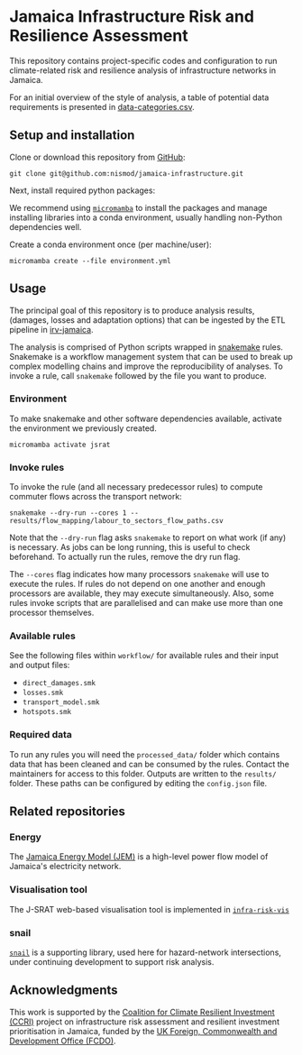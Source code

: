 # Jamaica Infrastructure Risk and Resilience Assessment

This repository contains project-specific codes and configuration to run
climate-related risk and resilience analysis of infrastructure networks in
Jamaica.

For an initial overview of the style of analysis, a table of potential data
requirements is presented in [data-categories.csv](./data-categories.csv).

## Setup and installation

Clone or download this repository from
[GitHub](https://github.com/nismod/jamaica-infrastructure):

    git clone git@github.com:nismod/jamaica-infrastructure.git

Next, install required python packages:

We recommend using [`micromamba`](https://mamba.readthedocs.io/en/latest/user_guide/micromamba.html)
to install the packages and manage installing libraries into a conda
environment, usually handling non-Python dependencies well.

Create a conda environment once (per machine/user):
```shell
micromamba create --file environment.yml
```

## Usage

The principal goal of this repository is to produce analysis results, (damages,
losses and adaptation options) that can be ingested by the ETL pipeline in
[irv-jamaica](https://github.com/nismod/irv-jamaica/blob/main/etl/README.md).

The analysis is comprised of Python scripts wrapped in
[snakemake](https://snakemake.readthedocs.io/) rules. Snakemake is a workflow
management system that can be used to break up complex modelling chains and
improve the reproducibility of analyses. To invoke a rule, call `snakemake`
followed by the file you want to produce.

### Environment

To make snakemake and other software dependencies available, activate the
environment we previously created.
```shell
micromamba activate jsrat
```

### Invoke rules

To invoke the rule (and all necessary predecessor rules) to compute commuter
flows across the transport network:
```shell
snakemake --dry-run --cores 1 -- results/flow_mapping/labour_to_sectors_flow_paths.csv
```

Note that the `--dry-run` flag asks `snakemake` to report on what work (if any)
is necessary. As jobs can be long running, this is useful to check beforehand.
To actually run the rules, remove the dry run flag.

The `--cores` flag indicates how many processors `snakemake` will use to execute
the rules. If rules do not depend on one another and enough processors are
available, they may execute simultaneously. Also, some rules invoke scripts that
are parallelised and can make use more than one processor themselves.

### Available rules

See the following files within `workflow/` for available rules and their input
and output files:
- `direct_damages.smk`
- `losses.smk`
- `transport_model.smk`
- `hotspots.smk`

### Required data

To run any rules you will need the `processed_data/` folder which contains data
that has been cleaned and can be consumed by the rules. Contact the maintainers
for access to this folder. Outputs are written to the `results/` folder. These
paths can be configured by editing the `config.json` file.

## Related repositories

### Energy

The [Jamaica Energy Model (JEM)](https://github.com/nismod/jem) is a high-level
power flow model of Jamaica's electricity network.

### Visualisation tool

The J-SRAT web-based visualisation tool is implemented in
[`infra-risk-vis`](https://github.com/nismod/infra-risk-vis)

### snail

[`snail`](https://github.com/nismod/snail) is a supporting library, used here
for hazard-network intersections, under continuing development to support risk
analysis.

## Acknowledgments

This work is supported by the
[Coalition for Climate Resilient Investment (CCRI)](https://resilientinvestment.org/)
project on infrastructure risk assessment and resilient investment
prioritisation in Jamaica, funded by the
[UK Foreign, Commonwealth and Development Office (FCDO)](https://www.gov.uk/government/organisations/foreign-commonwealth-development-office).
